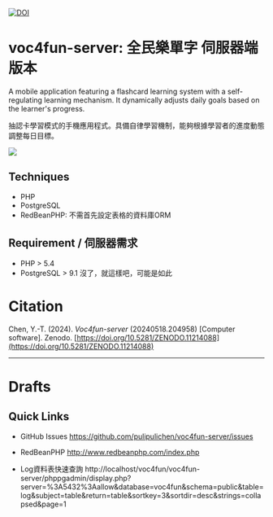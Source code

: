 [![DOI](https://zenodo.org/badge/46725860.svg)](https://zenodo.org/doi/10.5281/zenodo.11214088)

# voc4fun-server: 全民樂單字 伺服器端版本

A mobile application featuring a flashcard learning system with a self-regulating learning mechanism. It dynamically adjusts daily goals based on the learner's progress.

抽認卡學習模式的手機應用程式。具備自律學習機制，能夠根據學習者的進度動態調整每日目標。

![](https://blogger.googleusercontent.com/img/b/R29vZ2xl/AVvXsEhFia79N9pZ9gakIfwRhpNSYB4OgXtv-fn3Rj0sjl76TIHVlbHyge0k3p1w2e_2qXkpvSOoi_SFGnxh8e2K3Dnq4PyHK6b1sytBtoWpVE-52mjWghX9skCjSgeQ_oZ7EHI30tCo9A/s1600/image%255B123%255D)

## Techniques

- PHP
- PostgreSQL
- RedBeanPHP: 不需首先設定表格的資料庫ORM

## Requirement / 伺服器需求
* PHP > 5.4
* PostgreSQL > 9.1
沒了，就這樣吧，可能是如此

# Citation

Chen, Y.-T. (2024). *Voc4fun-server* (20240518.204958) [Computer software]. Zenodo. [https://doi.org/10.5281/ZENODO.11214088](https://doi.org/10.5281/ZENODO.11214088)

----

# Drafts

## Quick Links

* GitHub Issues
https://github.com/pulipulichen/voc4fun-server/issues

* RedBeanPHP
http://www.redbeanphp.com/index.php

* Log資料表快速查詢
http://localhost/voc4fun/voc4fun-server/phppgadmin/display.php?server=%3A5432%3Aallow&database=voc4fun&schema=public&table=log&subject=table&return=table&sortkey=3&sortdir=desc&strings=collapsed&page=1

